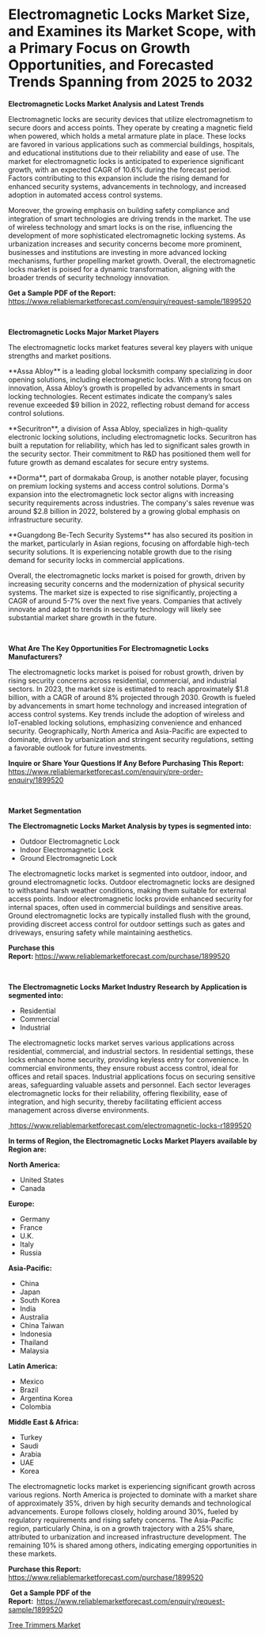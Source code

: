 <p><h1>Electromagnetic Locks Market Size, and Examines its Market Scope, with a Primary Focus on Growth Opportunities, and Forecasted Trends Spanning from 2025 to 2032</h1></p><p><strong>Electromagnetic Locks Market Analysis and Latest Trends</strong></p>
<p><p>Electromagnetic locks are security devices that utilize electromagnetism to secure doors and access points. They operate by creating a magnetic field when powered, which holds a metal armature plate in place. These locks are favored in various applications such as commercial buildings, hospitals, and educational institutions due to their reliability and ease of use. The market for electromagnetic locks is anticipated to experience significant growth, with an expected CAGR of 10.6% during the forecast period. Factors contributing to this expansion include the rising demand for enhanced security systems, advancements in technology, and increased adoption in automated access control systems. </p><p>Moreover, the growing emphasis on building safety compliance and integration of smart technologies are driving trends in the market. The use of wireless technology and smart locks is on the rise, influencing the development of more sophisticated electromagnetic locking systems. As urbanization increases and security concerns become more prominent, businesses and institutions are investing in more advanced locking mechanisms, further propelling market growth. Overall, the electromagnetic locks market is poised for a dynamic transformation, aligning with the broader trends of security technology innovation.</p></p>
<p><strong>Get a Sample PDF of the Report:&nbsp;</strong> <a href="https://www.reliablemarketforecast.com/enquiry/request-sample/1899520?utm_campaign=3431&utm_medium=2&utm_source=Github&utm_content=ia&utm_term=11042025&utm_id=electromagnetic-locks">https://www.reliablemarketforecast.com/enquiry/request-sample/1899520</a></p>
<p>&nbsp;</p>
<p><strong>Electromagnetic Locks Major Market Players</strong></p>
<p><p>The electromagnetic locks market features several key players with unique strengths and market positions. </p><p>**Assa Abloy** is a leading global locksmith company specializing in door opening solutions, including electromagnetic locks. With a strong focus on innovation, Assa Abloy’s growth is propelled by advancements in smart locking technologies. Recent estimates indicate the company’s sales revenue exceeded $9 billion in 2022, reflecting robust demand for access control solutions.</p><p>**Securitron**, a division of Assa Abloy, specializes in high-quality electronic locking solutions, including electromagnetic locks. Securitron has built a reputation for reliability, which has led to significant sales growth in the security sector. Their commitment to R&D has positioned them well for future growth as demand escalates for secure entry systems.</p><p>**Dorma**, part of dormakaba Group, is another notable player, focusing on premium locking systems and access control solutions. Dorma's expansion into the electromagnetic lock sector aligns with increasing security requirements across industries. The company's sales revenue was around $2.8 billion in 2022, bolstered by a growing global emphasis on infrastructure security.</p><p>**Guangdong Be-Tech Security Systems** has also secured its position in the market, particularly in Asian regions, focusing on affordable high-tech security solutions. It is experiencing notable growth due to the rising demand for security locks in commercial applications.</p><p>Overall, the electromagnetic locks market is poised for growth, driven by increasing security concerns and the modernization of physical security systems. The market size is expected to rise significantly, projecting a CAGR of around 5-7% over the next five years. Companies that actively innovate and adapt to trends in security technology will likely see substantial market share growth in the future.</p></p>
<p>&nbsp;</p>
<p><strong>What Are The Key Opportunities For Electromagnetic Locks Manufacturers?</strong></p>
<p><p>The electromagnetic locks market is poised for robust growth, driven by rising security concerns across residential, commercial, and industrial sectors. In 2023, the market size is estimated to reach approximately $1.8 billion, with a CAGR of around 8% projected through 2030. Growth is fueled by advancements in smart home technology and increased integration of access control systems. Key trends include the adoption of wireless and IoT-enabled locking solutions, emphasizing convenience and enhanced security. Geographically, North America and Asia-Pacific are expected to dominate, driven by urbanization and stringent security regulations, setting a favorable outlook for future investments.</p></p>
<p><strong>Inquire or Share Your Questions If Any Before Purchasing This Report:</strong> <a href="https://www.reliablemarketforecast.com/enquiry/pre-order-enquiry/1899520?utm_campaign=3431&utm_medium=2&utm_source=Github&utm_content=ia&utm_term=11042025&utm_id=electromagnetic-locks">https://www.reliablemarketforecast.com/enquiry/pre-order-enquiry/1899520</a></p>
<p>&nbsp;</p>
<p><strong>Market Segmentation</strong></p>
<p><strong>The Electromagnetic Locks Market Analysis by types is segmented into:</strong></p>
<p><ul><li>Outdoor Electromagnetic Lock</li><li>Indoor Electromagnetic Lock</li><li>Ground Electromagnetic Lock</li></ul></p>
<p><p>The electromagnetic locks market is segmented into outdoor, indoor, and ground electromagnetic locks. Outdoor electromagnetic locks are designed to withstand harsh weather conditions, making them suitable for external access points. Indoor electromagnetic locks provide enhanced security for internal spaces, often used in commercial buildings and sensitive areas. Ground electromagnetic locks are typically installed flush with the ground, providing discreet access control for outdoor settings such as gates and driveways, ensuring safety while maintaining aesthetics.</p></p>
<p><strong>Purchase this Report:&nbsp;</strong><a href="https://www.reliablemarketforecast.com/purchase/1899520?utm_campaign=3431&utm_medium=2&utm_source=Github&utm_content=ia&utm_term=11042025&utm_id=electromagnetic-locks">https://www.reliablemarketforecast.com/purchase/1899520</a></p>
<p>&nbsp;</p>
<p><strong>The Electromagnetic Locks Market Industry Research by Application is segmented into:</strong></p>
<p><ul><li>Residential</li><li>Commercial</li><li>Industrial</li></ul></p>
<p><p>The electromagnetic locks market serves various applications across residential, commercial, and industrial sectors. In residential settings, these locks enhance home security, providing keyless entry for convenience. In commercial environments, they ensure robust access control, ideal for offices and retail spaces. Industrial applications focus on securing sensitive areas, safeguarding valuable assets and personnel. Each sector leverages electromagnetic locks for their reliability, offering flexibility, ease of integration, and high security, thereby facilitating efficient access management across diverse environments.</p></p>
<p><a href="https://www.reliablemarketforecast.com/electromagnetic-locks-r1899520?utm_campaign=3431&utm_medium=2&utm_source=Github&utm_content=ia&utm_term=11042025&utm_id=electromagnetic-locks">&nbsp;https://www.reliablemarketforecast.com/electromagnetic-locks-r1899520</a></p>
<p><strong>In terms of Region, the Electromagnetic Locks Market Players available by Region are:</strong></p>
<p>
    <p> <strong> North America: </strong>
        <ul>
            <li>United States</li>
            <li>Canada</li>
        </ul>
        </p> 
    <p> <strong> Europe: </strong>
        <ul>
            <li>Germany</li>
            <li>France</li>
            <li>U.K.</li>
            <li>Italy</li>
            <li>Russia</li>
        </ul>
        </p> 
    <p> <strong> Asia-Pacific: </strong>
        <ul>
            <li>China</li>
            <li>Japan</li>
            <li>South Korea</li>
            <li>India</li>
            <li>Australia</li>
            <li>China Taiwan</li>
            <li>Indonesia</li>
            <li>Thailand</li>
            <li>Malaysia</li>
        </ul>
        </p> 
    <p> <strong> Latin America: </strong>
        <ul>
            <li>Mexico</li>
            <li>Brazil</li>
            <li>Argentina Korea</li>
            <li>Colombia</li>
        </ul>
        </p> 
    <p> <strong> Middle East & Africa: </strong>
        <ul>
            <li>Turkey</li>
            <li>Saudi</li>
            <li>Arabia</li>
            <li>UAE</li>
            <li>Korea</li>
        </ul>
    </p>
    </p>
<p><p>The electromagnetic locks market is experiencing significant growth across various regions. North America is projected to dominate with a market share of approximately 35%, driven by high security demands and technological advancements. Europe follows closely, holding around 30%, fueled by regulatory requirements and rising safety concerns. The Asia-Pacific region, particularly China, is on a growth trajectory with a 25% share, attributed to urbanization and increased infrastructure development. The remaining 10% is shared among others, indicating emerging opportunities in these markets.</p></p>
<p><strong>Purchase this Report: </strong><a href="https://www.reliablemarketforecast.com/purchase/1899520?utm_campaign=3431&utm_medium=2&utm_source=Github&utm_content=ia&utm_term=11042025&utm_id=electromagnetic-locks">https://www.reliablemarketforecast.com/purchase/1899520</a></p>
<p>&nbsp;<strong>Get a Sample PDF of the Report:&nbsp;&nbsp;</strong><a href="https://www.reliablemarketforecast.com/enquiry/request-sample/1899520?utm_campaign=3431&utm_medium=2&utm_source=Github&utm_content=ia&utm_term=11042025&utm_id=electromagnetic-locks">https://www.reliablemarketforecast.com/enquiry/request-sample/1899520</a></p>
<p><strong></strong></p>
<p><p><a href="https://github.com/totrisammir/Market-Research-Report-List-1/blob/main/tree-trimmers-market.md?utm_campaign=3431&utm_medium=2&utm_source=Github&utm_content=ia&utm_term=11042025&utm_id=electromagnetic-locks">Tree Trimmers Market</a></p></p>